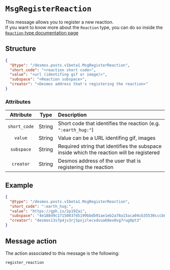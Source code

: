 # `MsgRegisterReaction`
This message allows you to register a new reaction.  
If you want to know more about the `Reaction` type, you can do so inside the [`Reaction` type documentation page](../../../types/posts/reaction.md)

## Structure
```json
{
  "@type": "/desmos.posts.v1beta1.MsgRegisterReaction",
  "short_code": "<reaction short code>",
  "value": "<url (identifing gif or image)>",
  "subspace": "<Reaction subspace>",
  "creator": "<Desmos address that's registering the reaction>"
}
```

### Attributes
| Attribute | Type | Description |
| :-------: | :----: | :-------- |
| `short_code` | String | Short code that identifies the reaction (e.g. `":earth_hug:"`)  |
| `value` | String | Value can be a URL identifing gif, images   |
| `subspace` | String | Required string that identifies the subspace inside which the reaction will be registered |
| `creator` | String | Desmos address of the user that is registering the reaction |

## Example

```json
{
  "@type": "/desmos.posts.v1beta1.MsgRegisterReaction",
  "short_code": ":earth_hug:",
  "value": "https://gph.is/2p19Zai",
  "subspace": "4e188d9c17150037d5199bbdb91ae1eb2a78a15aca04cb35530cccb81494b36e",
  "creator": "desmos13s7p4jx3rj5pxjzlecxdvua68ex0sg7rug0pt3"
}
```

## Message action
The action associated to this message is the following: 

```
register_reaction
```
